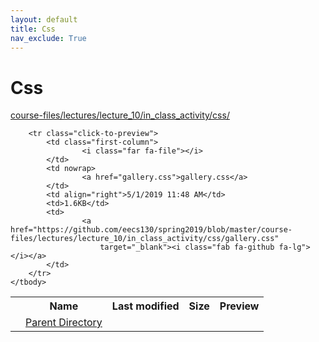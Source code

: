 ```yaml
---
layout: default
title: Css
nav_exclude: True
---
```


# Css

[course-files/lectures/lecture_10/in_class_activity/css/](.)

<table class="tbl-files">
    <tbody>
        <tr>
            <th valign="top"></th>
            <th>Name</th>
            <th>Last modified</th>
            <th>Size</th>
            <th>Preview</th>
        </tr>
        <tr>
            <td valign="top">
                <i class="fa fa-folder-open"></i>
            </td>
            <td><a href="../">Parent Directory</a></td>
            <td>&nbsp;</td>
            <td>&nbsp;</td>
            <td>&nbsp;</td>
        </tr>

        <tr class="click-to-preview">
            <td class="first-column">
                    <i class="far fa-file"></i>
            </td>
            <td nowrap>
                    <a href="gallery.css">gallery.css</a>
            </td>
            <td align="right">5/1/2019 11:48 AM</td>
            <td>1.6KB</td>
            <td>
                    <a href="https://github.com/eecs130/spring2019/blob/master/course-files/lectures/lecture_10/in_class_activity/css/gallery.css"
                        target="_blank"><i class="fab fa-github fa-lg"></i></a>
            </td>
        </tr>
    </tbody>
</table>

